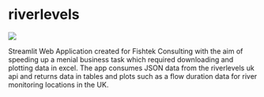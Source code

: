 # riverlevels

[![](riverlevels.gif)](https://riverlevelsuk.herokuapp.com/)

Streamlit Web Application created for Fishtek Consulting with the aim of speeding up a menial business task which required downloading and plotting data in excel. The app consumes JSON data from the riverlevels uk api and returns data in tables and plots such as a flow duration data for river monitoring locations in the UK.
